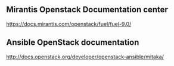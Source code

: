 ## Mirantis Openstack Documentation center

https://docs.mirantis.com/openstack/fuel/fuel-9.0/

## Ansible OpenStack documentation

http://docs.openstack.org/developer/openstack-ansible/mitaka/
